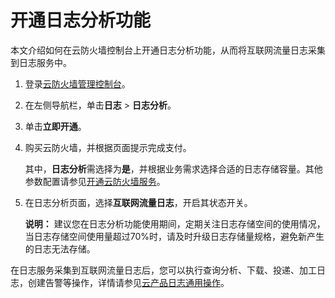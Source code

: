 # 开通日志分析功能

本文介绍如何在云防火墙控制台上开通日志分析功能，从而将互联网流量日志采集到日志服务中。

1.  登录[云防火墙管理控制台](https://yundunnext.console.aliyun.com/?p=cfwnext)。

2.  在左侧导航栏，单击**日志** \> **日志分析**。

3.  单击**立即开通**。

4.  购买云防火墙，并根据页面提示完成支付。

    其中，**日志分析**需选择为**是**，并根据业务需求选择合适的日志存储容量。其他参数配置请参见[开通云防火墙服务](/intl.zh-CN/产品定价/开通云防火墙服务.md)。

5.  在日志分析页面，选择**互联网流量日志**，开启其状态开关。

    **说明：** 建议您在日志分析功能使用期间，定期关注日志存储空间的使用情况，当日志存储空间使用量超过70%时，请及时升级日志存储量规格，避免新产生的日志无法存储。


在日志服务采集到互联网流量日志后，您可以执行查询分析、下载、投递、加工日志，创建告警等操作，详情请参见[云产品日志通用操作](/intl.zh-CN/数据采集/云产品日志采集/云产品日志通用操作.md)。

